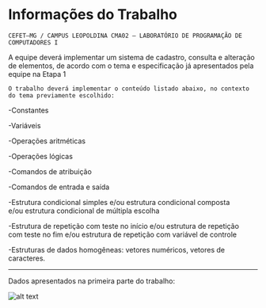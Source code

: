 # Informações do Trabalho
`CEFET–MG / CAMPUS LEOPOLDINA
CMA02 – LABORATÓRIO DE PROGRAMAÇÃO DE
COMPUTADORES I`

A equipe deverá implementar um sistema de cadastro, consulta e
alteração de elementos, de acordo com o tema e especificação já
apresentados pela equipe na Etapa 1

`O trabalho deverá implementar o conteúdo listado abaixo, no contexto do
tema previamente escolhido:`

-Constantes

-Variáveis

-Operações aritméticas

-Operações lógicas

-Comandos de atribuição

-Comandos de entrada e saída

-Estrutura condicional simples e/ou estrutura condicional composta  
e/ou estrutura condicional de múltipla escolha

-Estrutura de repetição com teste no início e/ou estrutura de repetição  
com teste no fim e/ou estrutura de repetição com variável de controle

-Estruturas de dados homogêneas: vetores numéricos, vetores de  
caracteres.

----------------------------------

Dados apresentados na primeira parte do trabalho:

![alt text](https://images-ext-1.discordapp.net/external/m75NsKRSS2D8Uwe2KK_hrrI5sQpD07Emie3J6jStTKY/https/i.imgur.com/BbODgFx.png)
